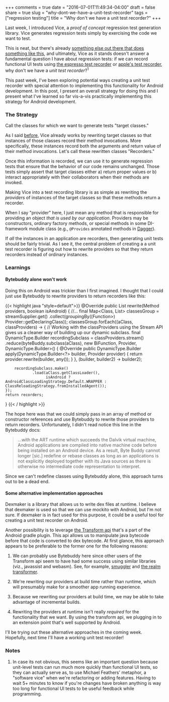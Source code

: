 +++
comments = true
date = "2016-07-01T11:49:34-04:00"
draft = false
share = true
slug = "why-dont-we-have-a-unit-test-recorder"
tags = ["regression testing"]
title = "Why don't we have a unit test recorder?"
+++

Last week, I introduced Vice, a *proof of concept* regression test generation library. Vice generates regression tests simply by exercising the code we want to test.

This is neat, but there's already [something else out there that does something like this](https://github.com/dmcg/okey-doke), and ultimately, Vice as it stands doesn't answer a fundamental question I have about regression tests: if we can record functional UI tests using [the espresso test recorder](http://android-developers.blogspot.com/2016/05/android-studio-22-preview-new-ui.html) or [apple's test recorder](https://developer.apple.com/library/mac/documentation/ToolsLanguages/Conceptual/Xcode_Overview/RecordingUITests.html), why don't we have a *unit test recorder*?<sup>1</sup>

This past week, I've been exploring potential ways creating a unit test recorder with special attention to implementing this functionality for Android development. In this post, I present an overall strategy for doing this and I present what I've learned so far vis-a-vis practically implementing this strategy for Android development.

### The Strategy

Call the classes for which we want to generate tests "target classes."

As I said [before](http://www.philosophicalhacker.com/post/vice-a-regression-test-generation-library/), Vice already works by rewriting target classes so that instances of those classes record their method invocations. More specifically, these instances record both the arguments and return value of their method invocations. Let's call these rewritten classes "Recorders."

Once this information is recorded, we can use it to generate regression tests that ensure that the behavior of our code remains unchanged. Those tests simply assert that target classes either a) return proper values or b) interact appropriately with their collaborators when their methods are invoked.

Making Vice into a test recording library is as simple as rewriting the *providers* of instances of the target classes so that these methods return a recorder.

When I say "provider" here, I just mean any method that is responsible for providing an object *that is used by our application*. Providers may be constructors, ordinary factory methods, or special methods in some DI-framework module class (e.g., `@Provides` annotated methods in [Dagger](http://google.github.io/dagger/)).

If *all* the instances in an application are recorders, then generating unit tests should be fairly trivial. As I see it, the central problem of creating a a unit test recorder is figuring out how to rewrite providers so that they return recorders instead of ordinary instances.

### Learnings

#### Bytebuddy alone won't work

Doing this on Android was trickier than I first imagined. I thought that I could just use Bytebuddy to rewrite providers to return recorders like this:

{{< highlight java "style=default">}}
@Override
public List<RecordingObject> rewrite(Method providers, boolean isAndroid) {
    //...
    final Map<Class<?>, List<Provider>> classesGroup
            = streamSupplier.get()
                .collect(groupingBy((Function<Provider, Class<?>>) Provider::getDeclaringClass));
    classesGroup.forEach((aClass, classProviders) -> {
        // Working with the classProviders using the Stream API gives us a cleaner way of building up our dynamic subclass.
        final DynamicType.Builder<?> recordingSubclass = classProviders.stream()
                .reduce(byteBuddy.subclass(aClass), new BiFunction<DynamicType.Builder<?>, Provider, DynamicType.Builder<?>>() {
                    @Override
                    public DynamicType.Builder<?> apply(DynamicType.Builder<?> builder, Provider provider) {
                        return provider.rewrite(builder, any());
                    }
                }, (builder, builder2) -> builder2);

        recordingSubclass.make()
                .load(aClass.getClassLoader(),
                      isAndroid ? AndroidClassLoadingStrategy.Default.WRAPPER : ClassReloadingStrategy.fromInstalledAgent());
    });
    return recorders;
}
{{< / highlight >}}

The hope here was that we could simply pass in an array of method or constructor references and use Bytebuddy to rewrite those providers to return recorders. Unfortunately, I didn't read notice this line in the Bytebuddy docs:

>...with the ART runtime which succeeds the Dalvik virtual machine, Android applications are compiled into native machine code before being installed on an Android device. As a result, Byte Buddy cannot longer [sic.] redefine or rebase classes as long as an applications is not explicitly deployed together with its Java sources as there is otherwise no intermediate code representation to interpret.

Since we can't redefine classes using Bytebuddy alone, this approach turns out to be a dead end.

#### Some alternative implementation approaches

Dexmaker is a library that allows us to write dex files at runtime. I believe that dexmaker is used so that we can use mockito with Android, but I'm not sure. If dexmaker is in fact used for this purpose, it could be a useful tool for creating a unit test recorder on Android.

Another possibility is to leverage [the Transform api](http://tools.android.com/tech-docs/new-build-system/transform-api) that's a part of the Android gradle plugin. This api allows us to manipulate java bytecode before that code is converted to dex bytecode. At first glance, this approach appears to be preferable to the former one for the following reasons:

1. We can probably use Bytebuddy here since other users of the Transform api seem to have had some success using similar libraries (viz., javassist and webasm). See, for example, [smuggler](https://github.com/nsk-mironov/smuggler/blob/master/smuggler-compiler/build.gradle) and [the realm transformer](https://github.com/realm/realm-java/blob/467bd4b0cb61cf3479f9fa550005b9fd492bc112/realm-transformer/build.gradle).

1. We're rewriting our providers at build time rather than runtime, which will presumably make for a smoother app running experience.

1. Because we rewriting our providers at build time, we may be able to take advantage of incremental builds.

1. Rewriting the providers at runtime isn't really *required* for the functionality that we want. By using the transform api, we plugging in to an extension point that's well supported by Android.

I'll be trying out these alternative approaches in the coming week. Hopefully, next time I'll have a working unit test recorder!

### Notes

1. In case its not obvious, this seems like an important question because unit-level tests can run much more quickly than functional UI tests, so they can actually serve as, to use Michael Feathers' metaphor, a "software vice" when we're refactoring or adding features. Having to wait 5+ minutes to know if you're changes have broken anything is way too long for functional UI tests to be useful feedback while programming.